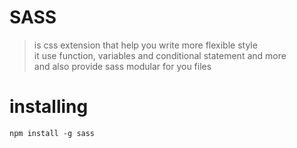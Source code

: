 # SASS

> is css extension that help you write more flexible style  
it use function, variables and conditional statement and more  
and also provide sass modular for you files 

# installing 

`npm install -g sass`


```python

```

